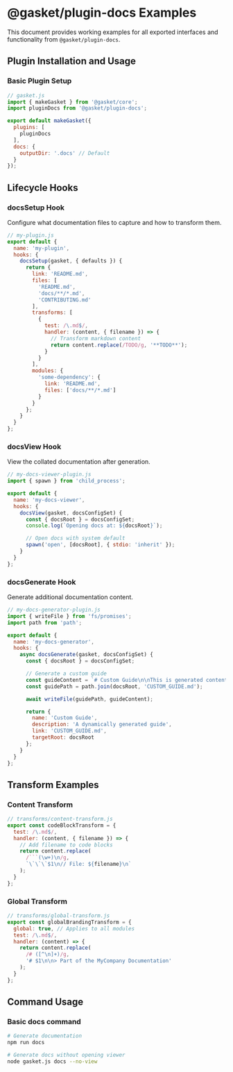 # @gasket/plugin-docs Examples

This document provides working examples for all exported interfaces and functionality from `@gasket/plugin-docs`.

## Plugin Installation and Usage

### Basic Plugin Setup

```javascript
// gasket.js
import { makeGasket } from '@gasket/core';
import pluginDocs from '@gasket/plugin-docs';

export default makeGasket({
  plugins: [
    pluginDocs
  ],
  docs: {
    outputDir: '.docs' // Default
  }
});
```

## Lifecycle Hooks

### docsSetup Hook

Configure what documentation files to capture and how to transform them.

```javascript
// my-plugin.js
export default {
  name: 'my-plugin',
  hooks: {
    docsSetup(gasket, { defaults }) {
      return {
        link: 'README.md',
        files: [
          'README.md',
          'docs/**/*.md',
          'CONTRIBUTING.md'
        ],
        transforms: [
          {
            test: /\.md$/,
            handler: (content, { filename }) => {
              // Transform markdown content
              return content.replace(/TODO/g, '**TODO**');
            }
          }
        ],
        modules: {
          'some-dependency': {
            link: 'README.md',
            files: ['docs/**/*.md']
          }
        }
      };
    }
  }
};
```

### docsView Hook

View the collated documentation after generation.

```javascript
// my-docs-viewer-plugin.js
import { spawn } from 'child_process';

export default {
  name: 'my-docs-viewer',
  hooks: {
    docsView(gasket, docsConfigSet) {
      const { docsRoot } = docsConfigSet;
      console.log(`Opening docs at: ${docsRoot}`);

      // Open docs with system default
      spawn('open', [docsRoot], { stdio: 'inherit' });
    }
  }
};
```

### docsGenerate Hook

Generate additional documentation content.

```javascript
// my-docs-generator-plugin.js
import { writeFile } from 'fs/promises';
import path from 'path';

export default {
  name: 'my-docs-generator',
  hooks: {
    async docsGenerate(gasket, docsConfigSet) {
      const { docsRoot } = docsConfigSet;

      // Generate a custom guide
      const guideContent = `# Custom Guide\n\nThis is generated content.`;
      const guidePath = path.join(docsRoot, 'CUSTOM_GUIDE.md');

      await writeFile(guidePath, guideContent);

      return {
        name: 'Custom Guide',
        description: 'A dynamically generated guide',
        link: 'CUSTOM_GUIDE.md',
        targetRoot: docsRoot
      };
    }
  }
};
```

## Transform Examples

### Content Transform

```javascript
// transforms/content-transform.js
export const codeBlockTransform = {
  test: /\.md$/,
  handler: (content, { filename }) => {
    // Add filename to code blocks
    return content.replace(
      /```(\w+)\n/g,
      `\`\`\`$1\n// File: ${filename}\n`
    );
  }
};
```

### Global Transform

```javascript
// transforms/global-transform.js
export const globalBrandingTransform = {
  global: true, // Applies to all modules
  test: /\.md$/,
  handler: (content) => {
    return content.replace(
      /# ([^\n]+)/g,
      '# $1\n\n> Part of the MyCompany Documentation'
    );
  }
};
```

## Command Usage

### Basic docs command

```bash
# Generate documentation
npm run docs

# Generate docs without opening viewer
node gasket.js docs --no-view
```
